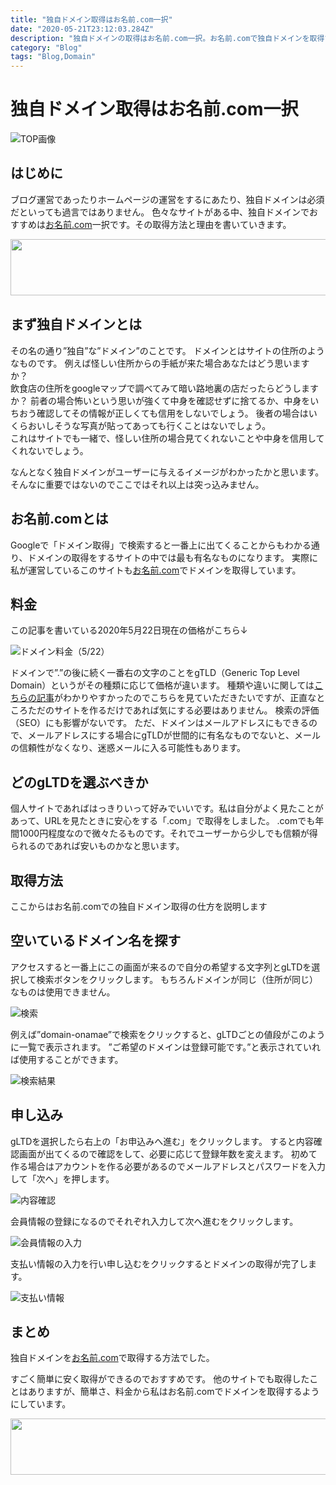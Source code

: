 ```yaml
---
title: "独自ドメイン取得はお名前.com一択"
date: "2020-05-21T23:12:03.284Z"
description: "独自ドメインの取得はお名前.com一択。お名前.comで独自ドメインを取得する方法と少しだけの理由です。料金、手軽さからいって独自ドメインを取得するのはお名前.comが最も適しています。"
category: "Blog"
tags: "Blog,Domain"
---
```


# 独自ドメイン取得はお名前.com一択

![TOP画像](https://paper-attachments.dropbox.com/s_347E9C63D2AFC0389088048BBC57E80FDD48C0C8A64F9440563FE08887DE5F23_1590064421112_web-design-1327873_1280.png)

## はじめに

ブログ運営であったりホームページの運営をするにあたり、独自ドメインは必須だといっても過言ではありません。
<span>色々なサイトがある中、独自ドメインでおすすめは<a href="https://px.a8.net/svt/ejp?a8mat=3BBBEF+AO0MQI+50+2I1T8Y" rel="nofollow">お名前.com</a>一択です。その取得方法と理由を書いていきます。</span>

<a href="https://px.a8.net/svt/ejp?a8mat=3BBBEF+AO0MQI+50+2HLY9D" rel="nofollow">
<img border="0" width="728" height="90" class="p-0" alt="" src="https://www24.a8.net/svt/bgt?aid=200402295645&wid=002&eno=01&mid=s00000000018015051000&mc=1"></a>
<img border="0" width="1" height="1" src="https://www18.a8.net/0.gif?a8mat=3BBBEF+AO0MQI+50+2HLY9D" alt="">

## まず独自ドメインとは

その名の通り”独自”な”ドメイン”のことです。
ドメインとはサイトの住所のようなものです。
例えば怪しい住所からの手紙が来た場合あなたはどう思いますか？
<br>
飲食店の住所をgoogleマップで調べてみて暗い路地裏の店だったらどうしますか？
前者の場合怖いという思いが強くて中身を確認せずに捨てるか、中身をいちおう確認してその情報が正しくても信用をしないでしょう。
後者の場合はいくらおいしそうな写真が貼ってあっても行くことはないでしょう。
<br>
これはサイトでも一緒で、怪しい住所の場合見てくれないことや中身を信用してくれないでしょう。

なんとなく独自ドメインがユーザーに与えるイメージがわかったかと思います。
そんなに重要ではないのでここではそれ以上は突っ込みません。


## お名前.comとは

Googleで「ドメイン取得」で検索すると一番上に出てくることからもわかる通り、ドメインの取得をするサイトの中では最も有名なものになります。
実際に私が運営しているこのサイトも<span><a href="https://px.a8.net/svt/ejp?a8mat=3BBBEF+AO0MQI+50+2I1T8Y" rel="nofollow">お名前.com</a>でドメインを取得しています。</span>


## 料金

この記事を書いている2020年5月22日現在の価格がこちら↓

![ドメイン料金（5/22）](https://paper-attachments.dropbox.com/s_347E9C63D2AFC0389088048BBC57E80FDD48C0C8A64F9440563FE08887DE5F23_1590063009772_image.png)


ドメインで”.”の後に続く一番右の文字のことをgTLD（Generic Top Level Domain）というがその種類に応じて価格が違います。
種類や違いに関しては[こちらの記事](https://hp-seed.jp/useful/592/)がわかりやすかったのでこちらを見ていただきたいですが、正直なところただのサイトを作るだけであれば気にする必要はありません。
検索の評価（SEO）にも影響がないです。
ただ、ドメインはメールアドレスにもできるので、メールアドレスにする場合にgTLDが世間的に有名なものでないと、メールの信頼性がなくなり、迷惑メールに入る可能性もあります。


## どのgLTDを選ぶべきか

個人サイトであればはっきりいって好みでいいです。私は自分がよく見たことがあって、URLを見たときに安心をする「.com」で取得をしました。
.comでも年間1000円程度なので微々たるものです。それでユーザーから少しでも信頼が得られるのであれば安いものかなと思います。


## 取得方法

ここからはお名前.comでの独自ドメイン取得の仕方を説明します


## 空いているドメイン名を探す

アクセスすると一番上にこの画面が来るので自分の希望する文字列とgLTDを選択して検索ボタンをクリックします。
もちろんドメインが同じ（住所が同じ）なものは使用できません。

![検索](https://paper-attachments.dropbox.com/s_347E9C63D2AFC0389088048BBC57E80FDD48C0C8A64F9440563FE08887DE5F23_1590063640471_image.png)


例えば”domain-onamae”で検索をクリックすると、gLTDごとの値段がこのように一覧で表示されます。
”ご希望のドメインは登録可能です。”と表示されていれば使用することができます。


![検索結果](https://paper-attachments.dropbox.com/s_347E9C63D2AFC0389088048BBC57E80FDD48C0C8A64F9440563FE08887DE5F23_1590063784783_image.png)

## 申し込み

gLTDを選択したら右上の「お申込みへ進む」をクリックします。
すると内容確認画面が出てくるので確認をして、必要に応じて登録年数を変えます。
初めて作る場合はアカウントを作る必要があるのでメールアドレスとパスワードを入力して「次へ」を押します。

![内容確認](https://paper-attachments.dropbox.com/s_347E9C63D2AFC0389088048BBC57E80FDD48C0C8A64F9440563FE08887DE5F23_1590063909943_image.png)


会員情報の登録になるのでそれぞれ入力して次へ進むをクリックします。

![会員情報の入力](https://paper-attachments.dropbox.com/s_347E9C63D2AFC0389088048BBC57E80FDD48C0C8A64F9440563FE08887DE5F23_1590064048584_image.png)


支払い情報の入力を行い申し込むをクリックするとドメインの取得が完了します。

![支払い情報](https://paper-attachments.dropbox.com/s_347E9C63D2AFC0389088048BBC57E80FDD48C0C8A64F9440563FE08887DE5F23_1590064176314_image.png)

## まとめ

<span>独自ドメインを<a href="https://px.a8.net/svt/ejp?a8mat=3BBBEF+AO0MQI+50+2I1T8Y" rel="nofollow">お名前.com</a>で取得する方法でした。</span>

すごく簡単に安く取得ができるのでおすすめです。
他のサイトでも取得したことはありますが、簡単さ、料金から私はお名前.comでドメインを取得するようにしています。

<a href="https://px.a8.net/svt/ejp?a8mat=3BBBEF+AO0MQI+50+2HLY9D" rel="nofollow">
<img border="0" width="728" height="90" class="p-0" alt="" src="https://www24.a8.net/svt/bgt?aid=200402295645&wid=002&eno=01&mid=s00000000018015051000&mc=1"></a>
<img border="0" width="1" height="1" src="https://www18.a8.net/0.gif?a8mat=3BBBEF+AO0MQI+50+2HLY9D" alt="">



